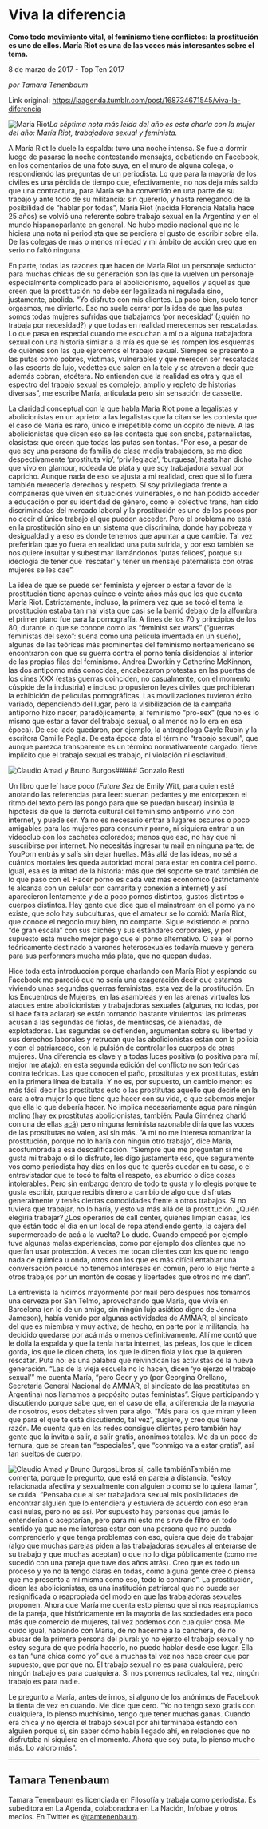 # Viva la diferencia

**Como todo movimiento vital, el feminismo tiene conflictos: la prostitución es uno de ellos. María Riot es una de las voces más interesantes sobre el tema.**

8 de marzo de 2017 - Top Ten 2017

_por Tamara Tenenbaum_

Link original: https://laagenda.tumblr.com/post/168734671545/viva-la-diferencia

![Maria Riot](https://64.media.tumblr.com/26b99174e36617e947e755e5c4b2a2c2/tumblr_inline_pjzvejOOhZ1t6q87u_500.jpg)*La séptima nota más leída del año es esta charla con la mujer del año: María Riot, trabajadora sexual y feminista.*

A María Riot le duele la espalda: tuvo una noche intensa. Se fue a dormir luego de pasarse la noche contestando mensajes, debatiendo en Facebook, en los comentarios de una foto suya, en el muro de alguna colega, o respondiendo las preguntas de un periodista. Lo que para la mayoría de los civiles es una pérdida de tiempo que, efectivamente, no nos deja más saldo que una contractura, para María se ha convertido en una parte de su trabajo y ante todo de su militancia: sin quererlo, y hasta renegando de la posibilidad de “hablar por todas”, María Riot (nacida Florencia Natalia hace 25 años) se volvió una referente sobre trabajo sexual en la Argentina y en el mundo hispanoparlante en general. No hubo medio nacional que no le hiciera una nota ni periodista que se perdiera el gusto de escribir sobre ella. De las colegas de más o menos mi edad y mi ámbito de acción creo que en serio no faltó ninguna. 


En parte, todas las razones que hacen de María Riot un personaje seductor para muchas chicas de su generación son las que la vuelven un personaje especialmente complicado para el abolicionismo, aquellos y aquellas que creen que la prostitución no debe ser legalizada ni regulada sino, justamente, abolida. “Yo disfruto con mis clientes. La paso bien, suelo tener orgasmos, me divierto. Eso no suele cerrar por la idea de que las putas somos todas mujeres sufridas que trabajamos ‘por necesidad’ (¿quién no trabaja por necesidad?) y que todas en realidad merecemos ser rescatadas. Lo que pasa en especial cuando me escuchan a mí o a alguna trabajadora sexual con una historia similar a la mía es que se les rompen los esquemas de quiénes son las que ejercemos el trabajo sexual. Siempre se presentó a las putas como pobres, víctimas, vulnerables y que merecen ser rescatadas o las escorts de lujo, vedettes que salen en la tele y se atreven a decir que además cobran, etcétera. No entienden que la realidad es otra y que el espectro del trabajo sexual es complejo, amplio y repleto de historias diversas”, me escribe María, articulada pero sin sensación de cassette.


La claridad conceptual con la que habla María Riot pone a legalistas y abolicionistas en un aprieto: a las legalistas que la citan se les contesta que el caso de María es raro, único e irrepetible como un copito de nieve. A las abolicionistas que dicen eso se les contesta que son snobs, paternalistas, clasistas: que creen que todas las putas son tontas. “Por eso, a pesar de que soy una persona de familia de clase media trabajadora, se me dice despectivamente ‘prostituta vip’, ‘privilegiada’, ‘burguesa’, hasta han dicho que vivo en glamour, rodeada de plata y que soy trabajadora sexual por capricho. Aunque nada de eso se ajusta a mi realidad, creo que si lo fuera también merecería derechos y respeto. Sí soy privilegiada frente a compañeras que viven en situaciones vulnerables, o no han podido acceder a educación o por su identidad de género, como el colectivo trans, han sido discriminadas del mercado laboral y la prostitución es uno de los pocos por no decir el único trabajo al que pueden acceder. Pero el problema no está en la prostitución sino en un sistema que discrimina, donde hay pobreza y desigualdad y a eso es donde tenemos que apuntar a que cambie. Tal vez preferirían que yo fuera en realidad una puta sufrida, y por eso también se nos quiere insultar y subestimar llamándonos ‘putas felices’, porque su ideología de tener que ‘rescatar’ y tener un mensaje paternalista con otras mujeres se les cae”. 


La idea de que se puede ser feminista y ejercer o estar a favor de la prostitución tiene apenas quince o veinte años más que los que cuenta María Riot. Estrictamente, incluso, la primera vez que se tocó el tema la prostitución estaba tan mal vista que casi se la barrió debajo de la alfombra: el primer plano fue para la pornografía. A fines de los 70 y principios de los 80, durante lo que se conoce como las “feminist sex wars” (“guerras feministas del sexo”: suena como una película inventada en un sueño), algunas de las teóricas más prominentes del feminismo norteamericano se encontraron con que su guerra contra el porno tenía disidencias al interior de las propias filas del feminismo. Andrea Dworkin y Catherine McKinnon, las dos antiporno más conocidas, encabezaron protestas en las puertas de los cines XXX (estas guerras coinciden, no casualmente, con el momento cúspide de la industria) e incluso propusieron leyes civiles que prohibieran la exhibición de películas pornográficas. Las movilizaciones tuvieron éxito variado, dependiendo del lugar, pero la visibilización de la campaña antiporno hizo nacer, paradójicamente, al feminismo “pro-sex” (que no es lo mismo que estar a favor del trabajo sexual, o al menos no lo era en esa época). De ese lado quedaron, por ejemplo, la antropóloga Gayle Rubin y la escritora Camille Paglia. De esta época data el término “trabajo sexual”, que aunque parezca transparente es un término normativamente cargado: tiene implícito que el trabajo sexual es trabajo, ni violación ni esclavitud. 


![Claudio Amad y Bruno Burgos](https://64.media.tumblr.com/2abe517eafafbeb330cc49b04fe56d52/tumblr_inline_pjzvejDjux1t6q87u_500.jpg)##### Gonzalo Resti

Un libro que leí hace poco (*Future Sex* de Emily Witt, para quien esté anotando las referencias para leer: suenan pedantes y me entorpecen el ritmo del texto pero las pongo para que se puedan buscar) insinúa la hipótesis de que la derrota cultural del feminismo antiporno vino con internet, y puede ser. Ya no es necesario entrar a lugares oscuros o poco amigables para las mujeres para consumir porno, ni siquiera entrar a un videoclub con los cachetes colorados; menos que eso, no hay que ni suscribirse por internet. No necesitás ingresar tu mail en ninguna parte: de YouPorn entrás y salís sin dejar huellas. Más allá de las ideas, no sé a cuántos mortales les queda autoridad moral para estar en contra del porno. Igual, esa es la mitad de la historia: más que del soporte se trató también de lo que pasó con él. Hacer porno es cada vez más económico (estrictamente te alcanza con un celular con camarita y conexión a internet) y así aparecieron lentamente y de a poco pornos distintos, gustos distintos o cuerpos distintos. Hay gente que dice que el mainstream en el porno ya no existe, que solo hay subculturas, que el amateur se lo comió: María Riot, que conoce el negocio muy bien, no comparte. Sigue existiendo el porno “de gran escala” con sus clichés y sus estándares corporales, y por supuesto está mucho mejor pago que el porno alternativo. O sea: el porno teóricamente destinado a varones heterosexuales todavía mueve y genera para sus performers mucha más plata, que no quepan dudas.


Hice toda esta introducción porque charlando con María Riot y espiando su Facebook me pareció que no sería una exageración decir que estamos viviendo unas segundas guerras feministas, esta vez de la prostitución. En los Encuentros de Mujeres, en las asambleas y en las arenas virtuales los ataques entre abolicionistas y trabajadoras sexuales (algunas, no todas, por si hace falta aclarar) se están tornando bastante virulentos: las primeras acusan a las segundas de fiolas, de mentirosas, de alienadas, de explotadoras. Las segundas se defienden, argumentan sobre su libertad y sus derechos laborales y retrucan que las abolicionistas están con la policía y con el patriarcado, con la pulsión de controlar los cuerpos de otras mujeres. Una diferencia es clave y a todas luces positiva (o positiva para mí, mejor me atajo): en esta segunda edición del conflicto no son teóricas contra teóricas. Las que conocen el paño, prostitutas y ex prostitutas, están en la primera línea de batalla. Y no es, por supuesto, un cambio menor: es más fácil decir las prostitutas esto o las prostitutas aquello que decirle en la cara a otra mujer lo que tiene que hacer con su vida, o que sabemos mejor que ella lo que debería hacer. No implica necesariamente agua para ningún molino (hay ex prostitutas abolicionistas, también: Paula Giménez charló con una de ellas [acá](http://laagenda.buenosaires.gob.ar/post/155672431055/llegar-a-ser)) pero ninguna feminista razonable diría que las voces de las prostitutas no valen, así sin más. “A mí no me interesa romantizar la prostitución, porque no lo haría con ningún otro trabajo”, dice María, acostumbrada a esa descalificación. “Siempre que me preguntan si me gusta mi trabajo o si lo disfruto, les digo justamente eso, que seguramente vos como periodista hay días en los que te querés quedar en tu casa, o el entrevistador que te tocó te falta el respeto, es aburrido o dice cosas intolerables. Pero sin embargo dentro de todo te gusta y lo elegís porque te gusta escribir, porque recibís dinero a cambio de algo que disfrutas generalmente y tenés ciertas comodidades frente a otros trabajos. Si no tuviera que trabajar, no lo haría, y esto va más allá de la prostitución. ¿Quién elegiría trabajar? ¿Los operarios de call center, quienes limpian casas, los que están todo el día en un local de ropa atendiendo gente, la cajera del supermercado de acá a la vuelta? Lo dudo. Cuando empecé por ejemplo tuve algunas malas experiencias, como por ejemplo dos clientes que no querían usar protección. A veces me tocan clientes con los que no tengo nada de química u onda, otros con los que es más difícil entablar una conversación porque no tenemos intereses en común, pero lo elijo frente a otros trabajos por un montón de cosas y libertades que otros no me dan”.


La entrevista la hicimos mayormente por mail pero después nos tomamos una cerveza por San Telmo, aprovechando que María, que vivía en Barcelona (en lo de un amigo, sin ningún lujo asiático digno de Jenna Jameson), había venido por algunas actividades de AMMAR, el sindicato del que es miembra y muy activa; de hecho, en parte por la militancia, ha decidido quedarse por acá más o menos definitivamente. Allí me contó que le dolía la espalda y que la tenía harta internet, las peleas, los que le dicen gorda, los que le dicen cheta, los que le dicen fiola y los que la quieren rescatar. Puta no: es una palabra que reivindican las activistas de la nueva generación. “Las de la vieja escuela no lo hacen, dicen ‘yo ejerzo el trabajo sexual’” me cuenta María, “pero Geor y yo (por Georgina Orellano, Secretaria General Nacional de AMMAR, el sindicato de las prostitutas en Argentina) nos llamamos a propósito putas feministas”. Sigue participando y discutiendo porque sabe que, en el caso de ella, a diferencia de la mayoría de nosotros, esos debates sirven para algo. “Más para los que miran y leen que para el que te está discutiendo, tal vez”, sugiere, y creo que tiene razón. Me cuenta que en las redes consigue clientes pero también hay gente que la invita a salir, a salir gratis, anónimos totales. Me da un poco de ternura, que se crean tan “especiales”, que “conmigo va a estar gratis”, así tan sueltos de cuerpo.


![Claudio Amad y Bruno Burgos](https://64.media.tumblr.com/d62707336bb33bb00bac28cfc2118110/tumblr_inline_pjzvekaS1P1t6q87u_500.jpg)Libros sí, calle tambiénTambién me comenta, porque le pregunto, que está en pareja a distancia, “estoy relacionada afectiva y sexualmente con alguien o como se lo quiera llamar”, se cuida. “Pensaba que al ser trabajadora sexual mis posibilidades de encontrar alguien que lo entendiera y estuviera de acuerdo con eso eran casi nulas, pero no es así. Por supuesto hay personas que jamás lo entenderían o aceptarían, pero para mí esto me sirve de filtro en todo sentido ya que no me interesa estar con una persona que no pueda comprenderlo y que tenga problemas con eso, quiera que deje de trabajar (algo que muchas parejas piden a las trabajadoras sexuales al enterarse de su trabajo y que muchas aceptan) o que no lo diga públicamente (como me sucedió con una pareja que tuve dos años atrás). Creo que es todo un proceso y yo no la tengo claras en todas, como alguna gente cree o piensa que me presento a mí misma como eso, todo lo contrario”. La prostitución, dicen las abolicionistas, es una institución patriarcal que no puede ser resignificada o reapropiada del modo en que las trabajadoras sexuales proponen. Ahora que María me cuenta esto pienso que si nos reapropiamos de la pareja, que históricamente en la mayoría de las sociedades era poco más que comercio de mujeres, tal vez podemos con cualquier cosa. Me cuido igual, hablando con María, de no hacerme a la canchera, de no abusar de la primera persona del plural: yo no ejerzo el trabajo sexual y no estoy segura de que podría hacerlo, no puedo hablar desde ese lugar. Ella es tan “una chica como yo” que a muchas tal vez nos hace creer que por supuesto, que por qué no. El trabajo sexual no es para cualquiera, pero ningún trabajo es para cualquiera. Si nos ponemos radicales, tal vez, ningún trabajo es para nadie.


Le pregunto a María, antes de irnos, si alguno de los anónimos de Facebook la tienta de vez en cuando. Me dice que cero. “Yo no tengo sexo gratis con cualquiera, lo pienso muchísimo, tengo que tener muchas ganas. Cuando era chica y no ejercía el trabajo sexual por ahí terminaba estando con alguien porque sí, sin saber cómo había llegado ahí, en relaciones que no disfrutaba ni siquiera en el momento. Ahora que soy puta, lo pienso mucho más. Lo valoro más”. 




---

 Tamara Tenenbaum
-----------------

 Tamara Tenenbaum es licenciada en Filosofía y trabaja como periodista. Es subeditora en La Agenda, colaboradora en La Nación, Infobae y otros medios. En Twitter es [@tamtenenbaum](https://twitter.com/tamtenenbaum).

